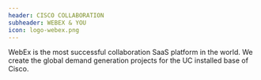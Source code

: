 ```yaml
---
header: CISCO COLLABORATION
subheader: WEBEX & YOU
icon: logo-webex.png
---
```

WebEx is the most successful collaboration SaaS platform in the world. We create the global demand generation projects for the UC installed base of Cisco.
